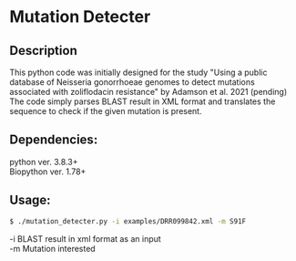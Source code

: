 # Mutation Detecter

## Description

This python code was initially designed for the study "Using a public database of Neisseria gonorrhoeae genomes to detect mutations associated with zoliflodacin resistance" by Adamson et al. 2021 (pending)
The code simply parses BLAST result in XML format and translates the sequence to check if the given mutation is present.

## Dependencies:

python ver. 3.8.3+\
Biopython ver. 1.78+

## Usage:

```bash
$ ./mutation_detecter.py -i examples/DRR099842.xml -m S91F
```

-i BLAST result in xml format as an input \
-m Mutation interested
